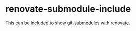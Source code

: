 # renovate-submodule-include

This can be included to show [git-submodules](https://docs.renovatebot.com/modules/manager/git-submodules/) with renovate.
